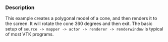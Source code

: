 ### Description

This example creates a polygonal model of a cone, and then renders it to
the screen. It will rotate the cone 360 degrees and then exit. The basic
setup of `source -> mapper -> actor -> renderer -> renderwindow` is typical of most VTK programs.
